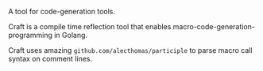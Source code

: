 A tool for code-generation tools.

Craft is a compile time reflection tool that enables macro-code-generation-programming in Golang.

Craft uses amazing `github.com/alecthomas/participle` to parse macro call syntax on comment lines.
